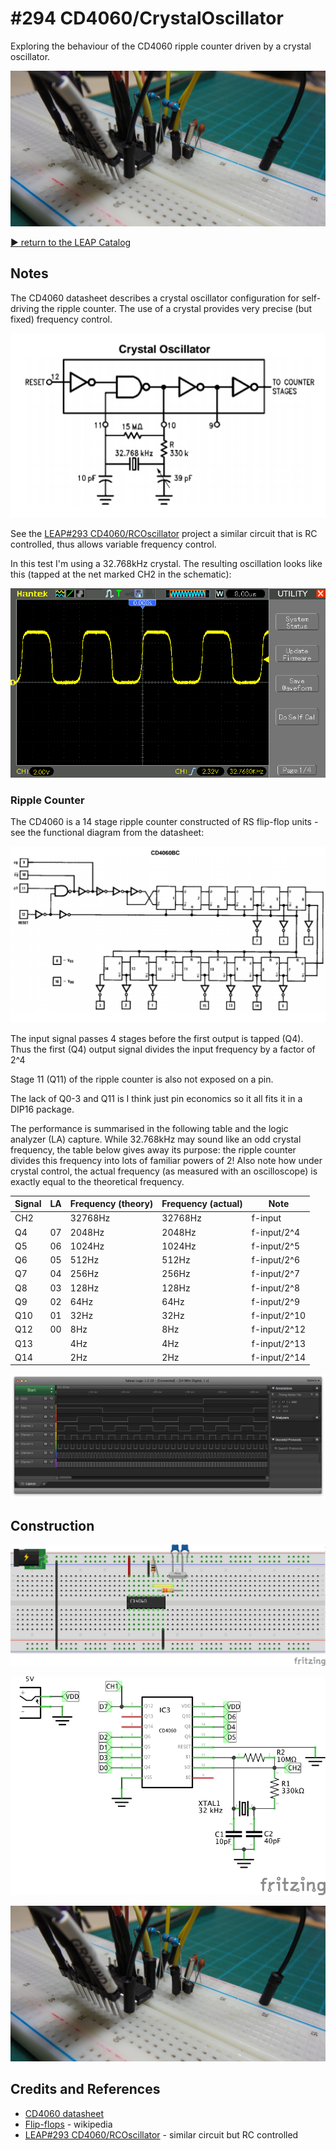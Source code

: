 # #294 CD4060/CrystalOscillator

Exploring the behaviour of the CD4060 ripple counter driven by a crystal oscillator.

![Build](./assets/CrystalOscillator_build.jpg?raw=true)

[:arrow_forward: return to the LEAP Catalog](http://leap.tardate.com)

## Notes


The CD4060 datasheet describes a crystal oscillator configuration for self-driving the ripple counter.
The use of a crystal provides very precise (but fixed) frequency control.

![CD4060_crystal_oscillator](./assets/CD4060_crystal_oscillator.png?raw=true)

See the [LEAP#293 CD4060/RCOscillator](../RCOscillator) project a similar circuit that is RC controlled, thus allows variable frequency control.

In this test I'm using a 32.768kHz crystal. The resulting oscillation looks like this (tapped at the net marked CH2 in the schematic):

![scope-oscillator](./assets/scope-oscillator.gif?raw=true)

### Ripple Counter

The CD4060 is a 14 stage ripple counter constructed of RS flip-flop units - see the functional diagram from the datasheet:

![CD4060_functional](./assets/CD4060_functional.png?raw=true)

The input signal passes 4 stages before the first output is tapped (Q4).
Thus the first (Q4) output signal divides the input frequency by a factor of 2^4

Stage 11 (Q11) of the ripple counter is also not exposed on a pin.

The lack of Q0-3 and Q11 is I think just pin economics so it all fits it in a DIP16 package.

The performance is summarised in the following table and the logic analyzer (LA) capture.
While 32.768kHz may sound like an odd crystal frequency, the table below gives away its purpose:
the ripple counter divides this frequency into lots of familiar powers of 2!
Also note how under crystal control, the actual frequency (as measured with an oscilloscope) is exactly equal to the
theoretical frequency.

| Signal | LA     | Frequency (theory) | Frequency (actual) | Note         |
|--------|--------|--------------------|--------------------|--------------|
| CH2    |        |            32768Hz |            32768Hz | f-input      |
| Q4     | 07     |             2048Hz |             2048Hz | f-input/2^4  |
| Q5     | 06     |             1024Hz |             1024Hz | f-input/2^5  |
| Q6     | 05     |              512Hz |              512Hz | f-input/2^6  |
| Q7     | 04     |              256Hz |              256Hz | f-input/2^7  |
| Q8     | 03     |              128Hz |              128Hz | f-input/2^8  |
| Q9     | 02     |               64Hz |               64Hz | f-input/2^9  |
| Q10    | 01     |               32Hz |               32Hz | f-input/2^10 |
| Q12    | 00     |                8Hz |                8Hz | f-input/2^12 |
| Q13    |        |                4Hz |                4Hz | f-input/2^13 |
| Q14    |        |                2Hz |                2Hz | f-input/2^14 |


![la](./assets/la.png?raw=true)


## Construction

![Breadboard](./assets/CrystalOscillator_bb.jpg?raw=true)

![Schematic](./assets/CrystalOscillator_schematic.jpg?raw=true)

![Build](./assets/CrystalOscillator_build.jpg?raw=true)

## Credits and References
* [CD4060 datasheet](http://www.futurlec.com/4000Series/CD4060.shtml)
* [Flip-flops](http://en.wikipedia.org/wiki/Flip-flop_%28electronics%29) - wikipedia
* [LEAP#293 CD4060/RCOscillator](../RCOscillator) - similar circuit but RC controlled
